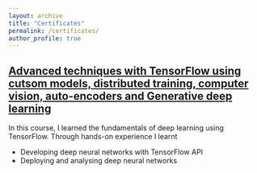 ```yaml
---
layout: archive
title: "Certificates"
permalink: /certificates/
author_profile: true
---
```


## [Advanced techniques with TensorFlow using cutsom models, distributed training, computer vision, auto-encoders and Generative deep learning](https://www.coursera.org/specializations/tensorflow-advanced-techniques)
In this course, I learned the fundamentals of deep learning using TensorFlow. Through hands-on experience I learnt

- Developing deep neural networks with TensorFlow API
- Deploying and analysing deep neural networks

